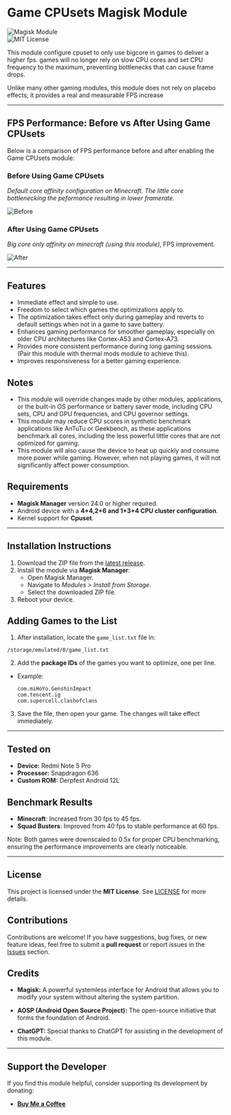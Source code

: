 # **Game CPUsets Magisk Module**  

![Magisk Module](https://img.shields.io/badge/Magisk-Module-blue?logo=android)  
![MIT License](https://img.shields.io/badge/License-MIT-green)  

This module configure cpuset to only use bigcore in games to deliver a higher fps. games will no longer rely on slow CPU cores and set CPU frequency to the maximum, preventing bottlenecks that can cause frame drops.

Unlike many other gaming modules, this module does not rely on placebo effects; it provides a real and measurable FPS increase

---

## FPS Performance: Before vs After Using Game CPUsets 

Below is a comparison of FPS performance before and after enabling the Game CPUsets module:

### Before Using Game CPUsets 
*Default core affinity configuration on Minecraft. The little core bottlenecking the peformance resulting in lower framerate.*

![Before](https://i.imgur.com/pc4qpow.png)

### After Using Game CPUsets 
*Big core only affinity on minecraft (using this module)*, FPS improvement.

![After](https://i.imgur.com/6RNue8W.png)

---

## **Features**  
- Immediate effect and simple to use.
- Freedom to select which games the optimizations apply to. 
- The optimization takes effect only during gameplay and reverts to default settings when not in a game to save battery.
- Enhances gaming performance for smoother gameplay, especially on older CPU architectures like Cortex-A53 and Cortex-A73.
- Provides more consistent performance during long gaming sessions. (Pair this module with thermal mods module to achieve this).
- Improves responsiveness for a better gaming experience.

 ## **Notes**  
- This module will override changes made by other modules, applications, or the built-in OS performance or battery saver mode, including CPU sets, CPU and GPU frequencies, and CPU governor settings.
- This module may reduce CPU scores in synthetic benchmark applications like AnTuTu or Geekbench, as these applications benchmark all cores, including the less powerful little cores that are not optimized for gaming.
- This module will also cause the device to heat up quickly and consume more power while gaming. However, when not playing games, it will not significantly affect power consumption.

## **Requirements**  
- **Magisk Manager** version 24.0 or higher required.  
- Android device with a **4+4,2+6 and 1+3+4 CPU cluster configuration**.  
- Kernel support for **Cpuset**.  

---

## **Installation Instructions**  

1. Download the ZIP file from the [latest release](https://github.com/Clourynth/game_cpusets/releases/download/v0.4/game_cpusets_v0.5.zip).  
2. Install the module via **Magisk Manager**:  
   - Open Magisk Manager.  
   - Navigate to *Modules > Install from Storage*.  
   - Select the downloaded ZIP file.  
3. Reboot your device.  

## **Adding Games to the List**  

1. After installation, locate the `game_list.txt` file in:  
  ```
  /storage/emulated/0/game_list.txt
  ```
2. Add the **package IDs** of the games you want to optimize, one per line.  
- Example:  
  ```
  com.miHoYo.GenshinImpact
  com.tencent.ig
  com.supercell.clashofclans
  ```
3. Save the file, then open your game. The changes will take effect immediately.
   
---

## Tested on

- **Device:** Redmi Note 5 Pro
- **Processor:** Snapdragon 636
- **Custom ROM:** Derpfest Android 12L

## Benchmark Results

- **Minecraft**: Increased from 30 fps to 45 fps.
- **Squad Busters**: Improved from 40 fps to stable performance at 60 fps.

Note: Both games were downscaled to 0.5x for proper CPU benchmarking, ensuring the performance improvements are clearly noticeable.

---

## **License**  
This project is licensed under the **MIT License**. See [LICENSE](LICENSE) for more details.  

## **Contributions**  
Contributions are welcome! If you have suggestions, bug fixes, or new feature ideas, feel free to submit a **pull request** or report issues in the [Issues](https://github.com/Clourynth/game_cpusets/issues) section.  

## **Credits**  
- **Magisk:** A powerful systemless interface for Android that allows you to modify your system without altering the system partition.

- **AOSP (Android Open Source Project):** The open-source initiative that forms the foundation of Android.

- **ChatGPT:** Special thanks to ChatGPT for assisting in the development of this module.

---

## **Support the Developer**  
If you find this module helpful, consider supporting its development by donating:  
- **[Buy Me a Coffee](https://buymeacoffee.com/username)**  
